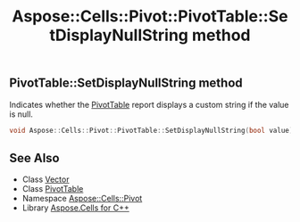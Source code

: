 ﻿---
title: Aspose::Cells::Pivot::PivotTable::SetDisplayNullString method
linktitle: SetDisplayNullString
second_title: Aspose.Cells for C++ API Reference
description: 'Aspose::Cells::Pivot::PivotTable::SetDisplayNullString method. Indicates whether the PivotTable report displays a custom string if the value is null in C++.'
type: docs
weight: 4800
url: /cpp/aspose.cells.pivot/pivottable/setdisplaynullstring/
---
## PivotTable::SetDisplayNullString method


Indicates whether the [PivotTable](../) report displays a custom string if the value is null.

```cpp
void Aspose::Cells::Pivot::PivotTable::SetDisplayNullString(bool value)
```

## See Also

* Class [Vector](../../../aspose.cells/vector/)
* Class [PivotTable](../)
* Namespace [Aspose::Cells::Pivot](../../)
* Library [Aspose.Cells for C++](../../../)
